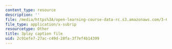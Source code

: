 ```yaml
---
content_type: resource
description: ''
file: /media/https%3A/open-learning-course-data-rc.s3.amazonaws.com/3-60-symmetry-structure-and-tensor-properties-of-materials-fall-2005/2c91efe727acc49d28fa3f7ef4b14399_dGd519SL114.srt
file_type: application/x-subrip
resourcetype: Other
title: 3play caption file
uid: 2c91efe7-27ac-c49d-28fa-3f7ef4b14399
---
```

